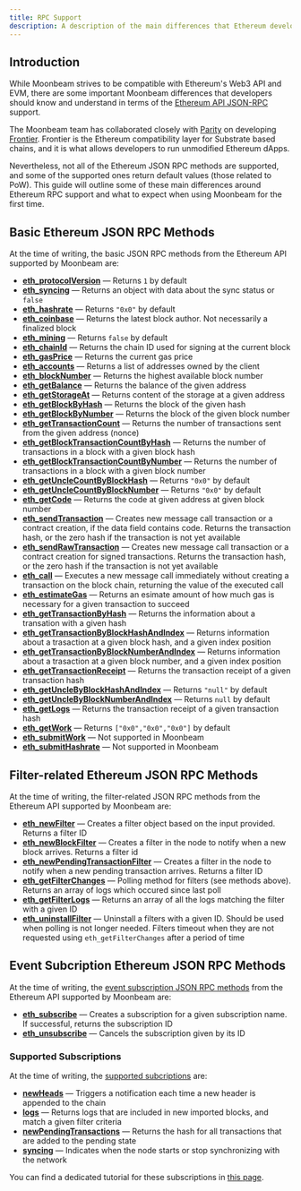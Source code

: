 ```yaml
---
title: RPC Support
description: A description of the main differences that Ethereum developers need to understand in terms of the Ethereum RPC support Moonbeam Provides.
---
```


## Introduction

While Moonbeam strives to be compatible with Ethereum's Web3 API and EVM, there are some important Moonbeam differences that developers should know and understand in terms of the [Ethereum API JSON-RPC](https://eth.wiki/json-rpc/API#json-rpc-methods) support.

The Moonbeam team has collaborated closely with [Parity](https://www.parity.io/) on developing [Frontier](https://github.com/paritytech/frontier). Frontier is the Ethereum compatibility layer for Substrate based chains, and it is what allows developers to run unmodified Ethereum dApps.

Nevertheless, not all of the Ethereum JSON RPC methods are supported, and some of the supported ones return default values (those related to PoW). This guide will outline some of these main differences around Ethereum RPC support and what to expect when using Moonbeam for the first time.

## Basic Ethereum JSON RPC Methods

At the time of writing, the basic JSON RPC methods from the Ethereum API supported by Moonbeam are:

 - **[eth_protocolVersion](https://eth.wiki/json-rpc/API#eth_protocolversion)** — Returns `1` by default
 - **[eth_syncing](https://eth.wiki/json-rpc/API#eth_syncing)** — Returns an object with data about the sync status or `false`
 - **[eth_hashrate](https://eth.wiki/json-rpc/API#eth_hashrate)** — Returns `"0x0"` by default
 - **[eth_coinbase](https://eth.wiki/json-rpc/API#eth_coinbase)** — Returns the latest block author. Not necessarily a finalized block
 - **[eth_mining](https://eth.wiki/json-rpc/API#eth_mining)** — Returns `false` by default
 - **[eth_chainId](https://eth.wiki/json-rpc/API#eth_chainid)** — Returns the chain ID used for signing at the current block
 - **[eth_gasPrice](https://eth.wiki/json-rpc/API#eth_gasprice)** — Returns the current gas price
 - **[eth_accounts](https://eth.wiki/json-rpc/API#eth_accounts)** — Returns a list of addresses owned by the client
 - **[eth_blockNumber](https://eth.wiki/json-rpc/API#eth_blocknumber)** — Returns the highest available block number
 - **[eth_getBalance](https://eth.wiki/json-rpc/API#eth_getbalance)** — Returns the balance of the given address
 - **[eth_getStorageAt](https://eth.wiki/json-rpc/API#eth_getstorageat)** — Returns content of the storage at a given address
 - **[eth_getBlockByHash](https://eth.wiki/json-rpc/API#eth_getblockbyhash)** — Returns the block of the given hash
 - **[eth_getBlockByNumber](https://eth.wiki/json-rpc/API#eth_getblockbynumber)** — Returns the block of the given block number
 - **[eth_getTransactionCount](https://eth.wiki/json-rpc/API#eth_gettransactioncount)** — Returns the number of transactions sent from the given address (nonce)
 - **[eth_getBlockTransactionCountByHash](https://eth.wiki/json-rpc/API#eth_getblocktransactioncountbyhash)** — Returns the number of transactions in a block with a given block hash
 - **[eth_getBlockTransactionCountByNumber](https://eth.wiki/json-rpc/API#eth_getblocktransactioncountbynumber)** — Returns the number of transactions in a block with a given block number
 - **[eth_getUncleCountByBlockHash](https://eth.wiki/json-rpc/API#eth_getunclecountbyblockhash)** —  Returns `"0x0"` by default
 - **[eth_getUncleCountByBlockNumber](https://eth.wiki/json-rpc/API#eth_getunclecountbyblocknumber)** — Returns `"0x0"` by default
 - **[eth_getCode](https://eth.wiki/json-rpc/API#eth_getcode)** — Returns the code at given address at given block number
 - **[eth_sendTransaction](https://eth.wiki/json-rpc/API#eth_sendtransaction)** — Creates new message call transaction or a contract creation, if the data field contains code. Returns the transaction hash, or the zero hash if the transaction is not yet available
 - **[eth_sendRawTransaction](https://eth.wiki/json-rpc/API#eth_sendrawtransaction)** — Creates new message call transaction or a contract creation for signed transactions. Returns the transaction hash, or the zero hash if the transaction is not yet available
 - **[eth_call](https://eth.wiki/json-rpc/API#eth_call)** — Executes a new message call immediately without creating a transaction on the block chain, returning the value of the executed call
 - **[eth_estimateGas](https://eth.wiki/json-rpc/API#eth_estimategas)** — Returns an esimate amount of how much gas is necessary for a given transaction to succeed
 - **[eth_getTransactionByHash](https://eth.wiki/json-rpc/API#eth_gettransactionbyhash)** — Returns the information about a transation with a given hash
 - **[eth_getTransactionByBlockHashAndIndex](https://eth.wiki/json-rpc/API#eth_gettransactionbyblockhashandindex)** — Returns information about a trasaction at a given block hash, and a given index position
 - **[eth_getTransactionByBlockNumberAndIndex](https://eth.wiki/json-rpc/API#eth_gettransactionbyblocknumberandindex)** — Returns information about a trasaction at a given block number, and a given index position
 - **[eth_getTransactionReceipt](https://eth.wiki/json-rpc/API#eth_gettransactionreceipt)** — Returns the transaction receipt of a given transaction hash
 - **[eth_getUncleByBlockHashAndIndex](https://eth.wiki/json-rpc/API#eth_getunclebyblockhashandindex)** — Returns `"null"` by default
 - **[eth_getUncleByBlockNumberAndIndex](https://eth.wiki/json-rpc/API#eth_getunclebyblocknumberandindex)** — Returns `null` by default
 - **[eth_getLogs](https://eth.wiki/json-rpc/API#eth_getlogs)** — Returns the transaction receipt of a given transaction hash
 - **[eth_getWork](https://eth.wiki/json-rpc/API#eth_getwork)** — Returns `["0x0","0x0","0x0"]` by default
 - **[eth_submitWork](https://eth.wiki/json-rpc/API#eth_submitwork)** — Not supported in Moonbeam
 - **[eth_submitHashrate](https://eth.wiki/json-rpc/API#eth_submithashrate)** — Not supported in Moonbeam

## Filter-related Ethereum JSON RPC Methods

At the time of writing, the filter-related JSON RPC methods from the Ethereum API supported by Moonbeam are:

- **[eth_newFilter](https://eth.wiki/json-rpc/API#eth_newfilter)** — Creates a filter object based on the input provided. Returns a filter ID
 - **[eth_newBlockFilter](https://eth.wiki/json-rpc/API#eth_newblockfilter)** — Creates a filter in the node to notify when a new block arrives. Returns a filter id
 - **[eth_newPendingTransactionFilter](https://eth.wiki/json-rpc/API#eth_newpendingtransactionfilter)** — Creates a filter in the node to notify when a new pending transaction arrives. Returns a filter ID
 - **[eth_getFilterChanges](https://eth.wiki/json-rpc/API#eth_getfilterchanges)** — Polling method for filters (see methods above). Returns an array of logs which occured since last poll
 - **[eth_getFilterLogs](https://eth.wiki/json-rpc/API#eth_getfilterlogs)** — Returns an array of all the logs matching the filter with a given ID
 - **[eth_uninstallFilter](https://eth.wiki/json-rpc/API#eth_uninstallfilter)** — Uninstall a filters with a given ID. Should be used when polling is not longer needed. Filters timeout when they are not requested using `eth_getFilterChanges` after a period of time

## Event Subcription Ethereum JSON RPC Methods

At the time of writing, the [event subscription JSON RPC methods](https://geth.ethereum.org/docs/rpc/pubsub) from the Ethereum API supported by Moonbeam are:

- **[eth_subscribe](https://geth.ethereum.org/docs/rpc/pubsub#create-subscription)** — Creates a subscription for a given subscription name. If successful, returns the subscription ID
- **[eth_unsubscribe](https://geth.ethereum.org/docs/rpc/pubsub#cancel-subscription)** — Cancels the subscription given by its ID

### Supported Subscriptions

At the time of writing, the [supported subcriptions](https://geth.ethereum.org/docs/rpc/pubsub#supported-subscriptions) are:

 - **[newHeads](https://geth.ethereum.org/docs/rpc/pubsub#newheads)** — Triggers a notification each time a new header is appended to the chain
 - **[logs](https://geth.ethereum.org/docs/rpc/pubsub#logs)** — Returns logs that are included in new imported blocks, and match a given filter criteria
 - **[newPendingTransactions](https://geth.ethereum.org/docs/rpc/pubsub#newpendingtransactions)** — Returns the hash for all transactions that are added to the pending state
 - **[syncing](https://geth.ethereum.org/docs/rpc/pubsub#syncing)** — Indicates when the node starts or stop synchronizing with the network

You can find a dedicated tutorial for these subscriptions in [this page](/builders/tools/pubsub/).